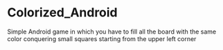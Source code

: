 Colorized_Android
=================

Simple Android game in which you have to fill all the board with the same color conquering small squares starting from the upper left corner
